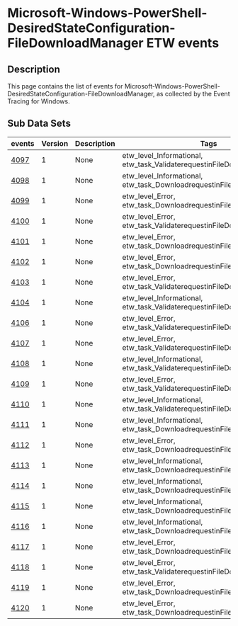 # Microsoft-Windows-PowerShell-DesiredStateConfiguration-FileDownloadManager ETW events

## Description
This page contains the list of events for Microsoft-Windows-PowerShell-DesiredStateConfiguration-FileDownloadManager, as collected by the Event Tracing for Windows.

## Sub Data Sets
|events|Version|Description|Tags|
|---|---|---|---|
|[4097](events/event-4097_v1.md)|1|None|etw_level_Informational, etw_task_ValidaterequestinFileDownloadManager|
|[4098](events/event-4098_v1.md)|1|None|etw_level_Informational, etw_task_DownloadrequestinFileDownloadManager|
|[4099](events/event-4099_v1.md)|1|None|etw_level_Error, etw_task_DownloadrequestinFileDownloadManager|
|[4100](events/event-4100_v1.md)|1|None|etw_level_Error, etw_task_ValidaterequestinFileDownloadManager|
|[4101](events/event-4101_v1.md)|1|None|etw_level_Error, etw_task_DownloadrequestinFileDownloadManager|
|[4102](events/event-4102_v1.md)|1|None|etw_level_Error, etw_task_DownloadrequestinFileDownloadManager|
|[4103](events/event-4103_v1.md)|1|None|etw_level_Error, etw_task_ValidaterequestinFileDownloadManager|
|[4104](events/event-4104_v1.md)|1|None|etw_level_Informational, etw_task_ValidaterequestinFileDownloadManager|
|[4106](events/event-4106_v1.md)|1|None|etw_level_Error, etw_task_ValidaterequestinFileDownloadManager|
|[4107](events/event-4107_v1.md)|1|None|etw_level_Error, etw_task_ValidaterequestinFileDownloadManager|
|[4108](events/event-4108_v1.md)|1|None|etw_level_Informational, etw_task_ValidaterequestinFileDownloadManager|
|[4109](events/event-4109_v1.md)|1|None|etw_level_Error, etw_task_ValidaterequestinFileDownloadManager|
|[4110](events/event-4110_v1.md)|1|None|etw_level_Informational, etw_task_ValidaterequestinFileDownloadManager|
|[4111](events/event-4111_v1.md)|1|None|etw_level_Informational, etw_task_DownloadrequestinFileDownloadManager|
|[4112](events/event-4112_v1.md)|1|None|etw_level_Error, etw_task_DownloadrequestinFileDownloadManager|
|[4113](events/event-4113_v1.md)|1|None|etw_level_Informational, etw_task_DownloadrequestinFileDownloadManager|
|[4114](events/event-4114_v1.md)|1|None|etw_level_Informational, etw_task_DownloadrequestinFileDownloadManager|
|[4115](events/event-4115_v1.md)|1|None|etw_level_Informational, etw_task_DownloadrequestinFileDownloadManager|
|[4116](events/event-4116_v1.md)|1|None|etw_level_Informational, etw_task_DownloadrequestinFileDownloadManager|
|[4117](events/event-4117_v1.md)|1|None|etw_level_Error, etw_task_DownloadrequestinFileDownloadManager|
|[4118](events/event-4118_v1.md)|1|None|etw_level_Error, etw_task_ValidaterequestinFileDownloadManager|
|[4119](events/event-4119_v1.md)|1|None|etw_level_Error, etw_task_DownloadrequestinFileDownloadManager|
|[4120](events/event-4120_v1.md)|1|None|etw_level_Error, etw_task_DownloadrequestinFileDownloadManager|
